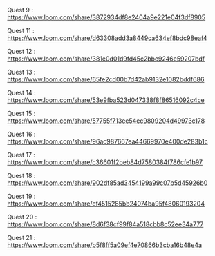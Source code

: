 Quest 9 : https://www.loom.com/share/3872934df8e2404a9e221e04f3df8905

Quest 11 : https://www.loom.com/share/d63308add3a8449ca634ef8bdc98eaf4

Quest 12 : https://www.loom.com/share/381e0d01d9fd45c2bbc9246e59207bdf

Quest 13 : https://www.loom.com/share/65fe2cd00b7d42ab9132e1082bddf686

Quest 14 : https://www.loom.com/share/53e9fba523d047338f8f86516092c4ce

Quest 15 : https://www.loom.com/share/57755f713ee54ec9809204d49973c178

Quest 16 : https://www.loom.com/share/96ac987667ea44669970e400de283b1c

Quest 17 : https://www.loom.com/share/c36601f2beb84d7580384f786cfe1b97

Quest 18 : https://www.loom.com/share/902df85ad3454199a99c07b5d45926b0

Quest 19 : https://www.loom.com/share/ef4515285bb24074ba95f48060193204

Quest 20 : https://www.loom.com/share/8d6f38cf99f84a518cbb8c52ee34a777

Quest 21 : https://www.loom.com/share/b5f8ff5a09ef4e70866b3cba16b48e4a
